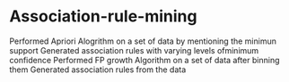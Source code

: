 # Association-rule-mining
Performed Apriori Alogrithm on a set of data by mentioning the minimun support 
Generated association rules with varying levels ofminimum confidence 
Performed FP growth Algorithm on a set of data after binning them
Generated association rules from the data
